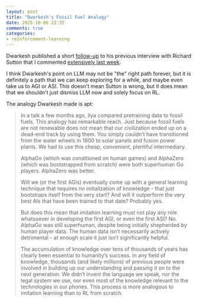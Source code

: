 ```yaml
---
layout: post
title: "Dwarkesh's Fossil Fuel Analogy"
date: 2025-10-06 22:35
comments: true
categories: 
- reinforcement-learning
---
```


Dwarkesh published a short [follow-up](https://www.dwarkesh.com/p/thoughts-on-sutton) to his previous interview with Richard Sutton that I commented [extensively last week](/thoughts-on-richard-sutton-s-interview-on-dwarkesh-podcast.html). 

I think Dwarkesh's point on LLM may not be "the" right path forever, but it is definitely a path that we can keep exploring for a while, and maybe even take us to AGI or ASI. This doesn't mean Sutton is wrong, but it does mean that we shouldn't just dismiss LLM now and solely focus on RL.

The analogy Dwarkesh made is apt:

> In a talk a few months ago, Ilya compared pretraining data to fossil fuels. This analogy has remarkable reach. Just because fossil fuels are not renewable does not mean that our civilization ended up on a dead-end track by using them. You simply couldn’t have transitioned from the water wheels in 1800 to solar panels and fusion power plants. We had to use this cheap, convenient, plentiful intermediary.
>
> AlphaGo (which was conditioned on human games) and AlphaZero (which was bootstrapped from scratch) were both superhuman Go players. AlphaZero was better.
>
> Will we (or the first AGIs) eventually come up with a general learning technique that requires no initialization of knowledge - that just bootstraps itself from the very start? And will it outperform the very best AIs that have been trained to that date? Probably yes.
> 
> But does this mean that imitation learning must not play any role whatsoever in developing the first AGI, or even the first ASI? No. AlphaGo was still superhuman, despite being initially shepherded by human player data. The human data isn’t necessarily actively detrimental - at enough scale it just isn’t significantly helpful.
> 
> The accumulation of knowledge over tens of thousands of years has clearly been essential to humanity’s success. In any field of knowledge, thousands (and likely millions) of previous people were involved in building up our understanding and passing it on to the next generation. We didn’t invent the language we speak, nor the legal system we use, nor even most of the knowledge relevant to the technologies in our phones. This process is more analogous to imitation learning than to RL from scratch.

